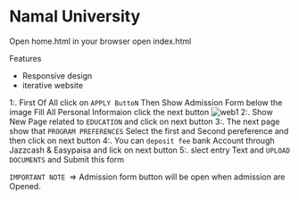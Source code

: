 # Namal University

Open home.html in your browser
open index.html

Features
- Responsive design
- iterative website

 
1:. First Of All click on ``APPLY ButtoN`` Then Show Admission Form below the image 
Fill All Personal Informaion click the next button
 ![web1](https://github.com/user-attachments/assets/c13963e3-8b8b-43eb-b20d-4fb1ca4e260d)
2:. Show New Page related to ``EDUCATION`` and click on next button 
3:. The next page show that ``PROGRAM PREFERENCES`` Select the first and Second pereference and then click on next button 
4:. You can ``deposit fee`` bank Account through Jazzcash & Easypaisa  and lick on next button
5:. slect entry Text and ``UPLOAD DOCUMENTS`` and Submit this form 

``IMPORTANT NOTE ``=> Admission form button will be open when admission are Opened.
